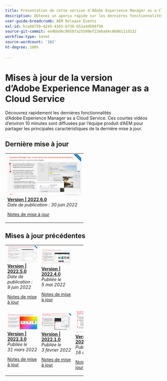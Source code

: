 ```yaml
---
title: Présentation de cette version d’Adobe Experience Manager as a Cloud Service
description: Obtenez un aperçu rapide sur les dernières fonctionnalités d’Adobe Experience Manager as a Cloud Service
user-guide-breadcrumb: AEM Release Events
exl-id: bca8675b-4245-4165-b736-652a4d504f50
source-git-commit: ee9bbd6c9858fa25509ef23eba84c0b08111d132
workflow-type: tm+mt
source-wordcount: '162'
ht-degree: 100%

---
```



# Mises à jour de la version d’Adobe Experience Manager as a Cloud Service

Découvrez rapidement les dernières fonctionnalités d’Adobe Experience Manager as a Cloud Service. Ces courtes vidéos d’environ 10 minutes sont diffusées par l’équipe produit d’AEM pour partager les principales caractéristiques de la dernière mise à jour.

## Dernière mise à jour

<!--- <table style="max-width: 50%;">
  <tr>
    <td>
      <a href="./2022/2022-7-0.md">
        <img alt="2022.7.0 Release" src="./2022/assets/2022-7-0-thumb.png" />
      </a>
      <div>
        <a href="./2022/2022-7-0.md">
          <strong>Release | 2022.7.0</strong>
          <br/>
        </a>
          <em>Release date  Aug 8, 2022 </em>
      </div>
      <p>
        <a href="https://experienceleague.adobe.com/docs/experience-manager-cloud-service/content/release-notes/release-notes/release-notes-current.html">Release notes</a>
      <p>
    </td>
  </tr>  
</table> --->

<table style="max-width: 50%;">
  <tr>
      <td>
      <a href="./2022/2022-6-0.md">
        <img alt="Version 2022.6.0" src="./2022/assets/2022-6-0-thumb.png" />
      </a>
      <div>
        <a href="./2022/2022-6-0.md">
          <strong>Version | 2022.6.0</strong>
        <br/>
      </a>
        <em>Date de publication : 30 juin 2022 </em>
      </div>
      <p>
        <a href="https://experienceleague.adobe.com/docs/experience-manager-cloud-service/content/release-notes/release-notes/release-notes-current.html?lang=fr">Notes de mise à jour</a>
      <p>
    </td>
  </tr>  
</table>

## Mises à jour précédentes

<table style="max-width: 50%;">
  <tr>
      <!--- <td>
      <a href="./2022/2022-6-0.md">
        <img alt="2022.6.0 Release" src="./2022/assets/2022-6-0-thumb.png" />
      </a>
      <div>
        <a href="./2022/2022-6-0.md">
          <strong>Release | 2022.6.0</strong>
          <br/>
        </a>
          <em>Release date  June 30, 2022 </em>
      </div>
      <p>
        <a href="https://experienceleague.adobe.com/docs/experience-manager-cloud-service/content/release-notes/release-notes/release-notes-current.html">Release notes</a>
      <p>
    </td> --->
    <td>
      <a href="./2022/2022-5-0.md">
        <img alt="Version 2022.5.0" src="./2022/assets/2022-5-0-thumb.png" />
      </a>
      <div>
        <a href="./2022/2022-5-0.md">
          <strong>Version | 2022.5.0</strong>
        <br/>
      </a>
        <em>Date de publication : 9 juin 2022 </em>
      </div>
      <p>
        <a href="https://experienceleague.adobe.com/docs/experience-manager-cloud-service/content/release-notes/release-notes/release-notes-current.html">Notes de mise à jour</a>
      <p>
    </td>  
    <td>
      <a href="./2022/2022-4-0.md">
        <img alt="Version 2022.4.0" src="./2022/assets/2022-4-0.png" />
      </a>
      <div>
        <a href="./2022/2022-4-0.md">
          <strong>Version | 2022.4.0</strong>
        <br/>
      </a>
        <em>Publiée le 5 mai 2022 </em>
      </div>
      <p>
        <a href="https://experienceleague.adobe.com/docs/experience-manager-cloud-service/content/release-notes/release-notes/release-notes-current.html">Notes de mise à jour</a>
      <p>
    </td>
  </tr>
  <tr>
    <td>
      <a href="./2022/2022-3-0.md">
        <img alt="Version 2022.3.0" src="./2022/assets/2022-3-0.png" />
      </a>
      <div>
        <a href="./2022/2022-3-0.md">
          <strong>Version | 2022.3.0</strong>
        <br/>
      </a>
        <em>Publiée le 31 mars 2022 </em>
      </div>
      <p>
        <a href="https://experienceleague.adobe.com/docs/experience-manager-cloud-service/content/release-notes/release-notes/release-notes-current.html">Notes de mise à jour</a>
      <p>
    </td>
    <td>
      <a href="./2022/2022-1-0.md">
        <img alt="Version 2022-1-0" src="./2022/assets/2022-1-0.png" />
      </a>
      <div>
        <a href="./2022/2022-1-0.md">
          <strong>Version | 2022.1.0</strong>
        <br/>
      </a>
        <em>Publiée le 3 février 2022 </em>
      </div>
      <p>
        <a href="https://experienceleague.adobe.com/docs/experience-manager-cloud-service/content/release-notes/release-notes/2022/release-notes-2022-1-0.html?lang=fr">Notes de mise à jour</a>
      <p>
    </td>
    <td>
      <a href="./2021/2021-11-0.md">
        <img alt="Version 2021.11.0 d’AEM CS" src="./2021/assets/2021-11-0.png" />
      </a>
      <div>
      <a href="./2021/2021-11-0.md">
          <strong>Version | 2021.11.0</strong>
        <br/>
      </a>
    <em>Publiée le 16 décembre 2021</em>
      </div>
      <p>
        <a href="https://experienceleague.adobe.com/docs/experience-manager-cloud-service/content/release-notes/release-notes/2021/release-notes-2021-11-0.html?lang=fr">Notes de mise à jour</a>
      <p>
    </td>
  </tr>
</table>
